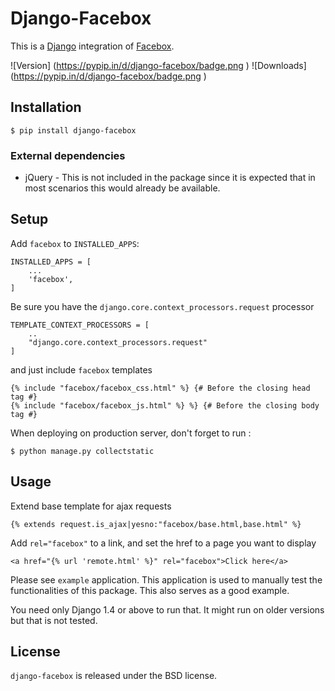 Django-Facebox
==============

This is a [Django](https://www.djangoproject.com/) integration of [Facebox](http://defunkt.io/facebox/).

![Version] (https://pypip.in/d/django-facebox/badge.png ) ![Downloads] (https://pypip.in/d/django-facebox/badge.png )

## Installation

    $ pip install django-facebox

### External dependencies

* jQuery - This is not included in the package since it is expected that in most scenarios this would already be available.

## Setup

Add `facebox` to  `INSTALLED_APPS`:

    INSTALLED_APPS = [
		...
    	'facebox',
	]

Be sure you have the `django.core.context_processors.request` processor

	TEMPLATE_CONTEXT_PROCESSORS = [
		..
    	"django.core.context_processors.request"
	]

and just include `facebox` templates

    {% include "facebox/facebox_css.html" %} {# Before the closing head tag #}
	{% include "facebox/facebox_js.html" %} %} {# Before the closing body tag #}

When deploying on production server, don't forget to run :

    $ python manage.py collectstatic

## Usage

Extend base template for ajax requests

    {% extends request.is_ajax|yesno:"facebox/base.html,base.html" %}

Add `rel="facebox"` to a link, and set the href to a page you want to display

    <a href="{% url 'remote.html' %}" rel="facebox">Click here</a>

Please see `example` application. This application is used to manually test the functionalities of this package. This also serves as a good example.

You need only Django 1.4 or above to run that. It might run on older versions but that is not tested.

## License

`django-facebox` is released under the BSD license.
